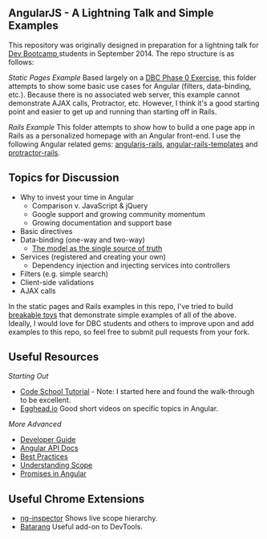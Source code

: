 ## AngularJS - A Lightning Talk and Simple Examples

This repository was originally designed in preparation for a lightning talk for <a href="http://devbootcamp.com/"> Dev Bootcamp </a> students in September 2014. The repo structure is as follows:

<i> Static Pages Example </i>
Based largely on a [DBC Phase 0 Exercise](), this folder attempts to show some basic use cases for Angular (filters, data-binding, etc.). Because there is no associated web server, this example cannot demonstrate AJAX calls, Protractor, etc. However, I think it's a good starting point and easier to get up and running than starting off in Rails.

<i> Rails Example </i>
This folder attempts to show how to build a one page app in Rails as a personalized homepage with an Angular front-end. I use the following Angular related gems: [angularjs-rails](https://github.com/hiravgandhi/angularjs-rails), [angular-rails-templates](https://github.com/pitr/angular-rails-templates) and [protractor-rails](https://github.com/tyronewilson/protractor-rails).

## Topics for Discussion 

* Why to invest your time in Angular
	* Comparison v. JavaScript & jQuery
	* Google support and growing community momentum
  * Growing documentation and support base
* Basic directives 
* Data-binding (one-way and two-way)
  * [The model as the single source of truth](https://docs.angularjs.org/guide/databinding)
* Services (registered and creating your own)
  * Dependency injection and injecting services into controllers
* Filters (e.g. simple search)
* Client-side validations
* AJAX calls

In the static pages and Rails examples in this repo, I've tried to build [breakable toys](http://www.amazon.com/Apprenticeship-Patterns-Guidance-Aspiring-Craftsman/dp/0596518382) that demonstrate simple examples of all of the above. Ideally, I would love for DBC students and others to improve upon and add examples to this repo, so feel free to submit pull requests from your fork. 

## Useful Resources 

<i> Starting Out </i>
* [Code School Tutorial](http://campus.codeschool.com/courses/shaping-up-with-angular-js) - Note: I started here and found the walk-through to be excellent. 
* [Egghead.io](https://egghead.io) Good short videos on specific topics in Angular.

<i> More Advanced </i>
* [Developer Guide](https://docs.angularjs.org/guide)
* [Angular API Docs](https://docs.angularjs.org/api?PHPSESSID=cae8e98e7ca559b4605d75c813b358ee)
* [Best Practices](https://www.youtube.com/watch?v=ZhfUv0spHCY&list=UUbn1OgGei-DV7aSRo_HaAiw)
* [Understanding Scope](https://github.com/angular/angular.js/wiki/Understanding-Scopes)
* [Promises in Angular](http://liamkaufman.com/blog/2013/09/09/using-angularjs-promises/)

## Useful Chrome Extensions

* [ng-inspector](https://chrome.google.com/webstore/detail/ng-inspector-for-angularj/aadgmnobpdmgmigaicncghmmoeflnamj?hl=en) Shows live scope hierarchy.
* [Batarang](https://chrome.google.com/webstore/detail/angularjs-batarang/ighdmehidhipcmcojjgiloacoafjmpfk?hl=en) Useful add-on to DevTools.  











